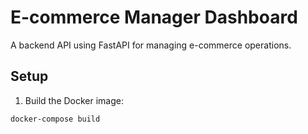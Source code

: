 # E-commerce Manager Dashboard

A backend API using FastAPI for managing e-commerce operations.

## Setup

1. Build the Docker image:
```bash
docker-compose build
